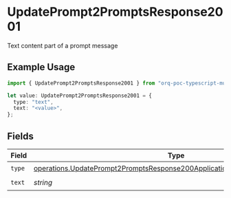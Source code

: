 # UpdatePrompt2PromptsResponse2001

Text content part of a prompt message

## Example Usage

```typescript
import { UpdatePrompt2PromptsResponse2001 } from "orq-poc-typescript-multi-env-version/models/operations";

let value: UpdatePrompt2PromptsResponse2001 = {
  type: "text",
  text: "<value>",
};
```

## Fields

| Field                                                                                                                                                                    | Type                                                                                                                                                                     | Required                                                                                                                                                                 | Description                                                                                                                                                              |
| ------------------------------------------------------------------------------------------------------------------------------------------------------------------------ | ------------------------------------------------------------------------------------------------------------------------------------------------------------------------ | ------------------------------------------------------------------------------------------------------------------------------------------------------------------------ | ------------------------------------------------------------------------------------------------------------------------------------------------------------------------ |
| `type`                                                                                                                                                                   | [operations.UpdatePrompt2PromptsResponse200ApplicationJSONResponseBody3Type](../../models/operations/updateprompt2promptsresponse200applicationjsonresponsebody3type.md) | :heavy_check_mark:                                                                                                                                                       | N/A                                                                                                                                                                      |
| `text`                                                                                                                                                                   | *string*                                                                                                                                                                 | :heavy_check_mark:                                                                                                                                                       | N/A                                                                                                                                                                      |